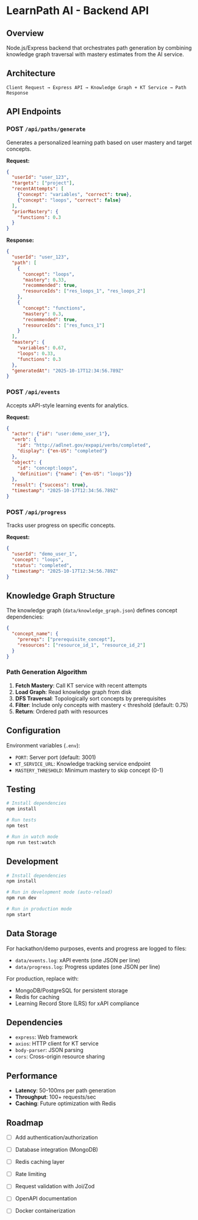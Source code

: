 # LearnPath AI - Backend API

## Overview

Node.js/Express backend that orchestrates path generation by combining knowledge graph traversal with mastery estimates from the AI service.

## Architecture

```
Client Request → Express API → Knowledge Graph + KT Service → Path Response
```

## API Endpoints

### POST `/api/paths/generate`

Generates a personalized learning path based on user mastery and target concepts.

**Request:**
```json
{
  "userId": "user_123",
  "targets": ["project"],
  "recentAttempts": [
    {"concept": "variables", "correct": true},
    {"concept": "loops", "correct": false}
  ],
  "priorMastery": {
    "functions": 0.3
  }
}
```

**Response:**
```json
{
  "userId": "user_123",
  "path": [
    {
      "concept": "loops",
      "mastery": 0.33,
      "recommended": true,
      "resourceIds": ["res_loops_1", "res_loops_2"]
    },
    {
      "concept": "functions",
      "mastery": 0.3,
      "recommended": true,
      "resourceIds": ["res_funcs_1"]
    }
  ],
  "mastery": {
    "variables": 0.67,
    "loops": 0.33,
    "functions": 0.3
  },
  "generatedAt": "2025-10-17T12:34:56.789Z"
}
```

### POST `/api/events`

Accepts xAPI-style learning events for analytics.

**Request:**
```json
{
  "actor": {"id": "user:demo_user_1"},
  "verb": {
    "id": "http://adlnet.gov/expapi/verbs/completed",
    "display": {"en-US": "completed"}
  },
  "object": {
    "id": "concept:loops",
    "definition": {"name": {"en-US": "loops"}}
  },
  "result": {"success": true},
  "timestamp": "2025-10-17T12:34:56.789Z"
}
```

### POST `/api/progress`

Tracks user progress on specific concepts.

**Request:**
```json
{
  "userId": "demo_user_1",
  "concept": "loops",
  "status": "completed",
  "timestamp": "2025-10-17T12:34:56.789Z"
}
```

## Knowledge Graph Structure

The knowledge graph (`data/knowledge_graph.json`) defines concept dependencies:

```json
{
  "concept_name": {
    "prereqs": ["prerequisite_concept"],
    "resources": ["resource_id_1", "resource_id_2"]
  }
}
```

### Path Generation Algorithm

1. **Fetch Mastery**: Call KT service with recent attempts
2. **Load Graph**: Read knowledge graph from disk
3. **DFS Traversal**: Topologically sort concepts by prerequisites
4. **Filter**: Include only concepts with mastery < threshold (default: 0.75)
5. **Return**: Ordered path with resources

## Configuration

Environment variables (`.env`):
- `PORT`: Server port (default: 3001)
- `KT_SERVICE_URL`: Knowledge tracking service endpoint
- `MASTERY_THRESHOLD`: Minimum mastery to skip concept (0-1)

## Testing

```bash
# Install dependencies
npm install

# Run tests
npm test

# Run in watch mode
npm run test:watch
```

## Development

```bash
# Install dependencies
npm install

# Run in development mode (auto-reload)
npm run dev

# Run in production mode
npm start
```

## Data Storage

For hackathon/demo purposes, events and progress are logged to files:
- `data/events.log`: xAPI events (one JSON per line)
- `data/progress.log`: Progress updates (one JSON per line)

For production, replace with:
- MongoDB/PostgreSQL for persistent storage
- Redis for caching
- Learning Record Store (LRS) for xAPI compliance

## Dependencies

- `express`: Web framework
- `axios`: HTTP client for KT service
- `body-parser`: JSON parsing
- `cors`: Cross-origin resource sharing

## Performance

- **Latency**: 50-100ms per path generation
- **Throughput**: 100+ requests/sec
- **Caching**: Future optimization with Redis

## Roadmap

- [ ] Add authentication/authorization
- [ ] Database integration (MongoDB)
- [ ] Redis caching layer
- [ ] Rate limiting
- [ ] Request validation with Joi/Zod
- [ ] OpenAPI documentation
- [ ] Docker containerization

